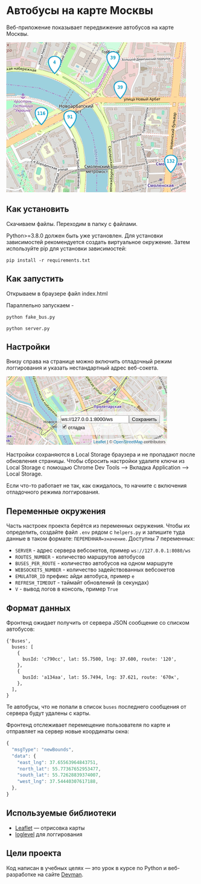 # Автобусы на карте Москвы

Веб-приложение показывает передвижение автобусов на карте Москвы.

<img src="screenshots/buses.gif">

## Как установить

Скачиваем файлы. Переходим в папку с файлами.

Python>=3.8.0 должен быть уже установлен. Для установки зависимостей рекомендуется создать виртуальное окружение. Затем используйте pip для установки зависимостей:

```
pip install -r requirements.txt
```

## Как запустить

Открываем в браузере файл index.html

Параллельно запускаем -

```
python fake_bus.py
```
```
python server.py
```

## Настройки

Внизу справа на странице можно включить отладочный режим логгирования и указать нестандартный адрес веб-сокета.

<img src="screenshots/settings.png">

Настройки сохраняются в Local Storage браузера и не пропадают после обновления страницы. Чтобы сбросить настройки удалите ключи из Local Storage с помощью Chrome Dev Tools —> Вкладка Application —> Local Storage.

Если что-то работает не так, как ожидалось, то начните с включения отладочного режима логгирования.

## Переменные окружения

Часть настроек проекта берётся из переменных окружения. Чтобы их определить, создайте файл `.env` рядом с `helpers.py` и запишите туда данные в таком формате: `ПЕРЕМЕННАЯ=значение`.
Доступны 7 переменных:

- `SERVER` - адрес сервера вебсокетов, пример `ws://127.0.0.1:8080/ws`
- `ROUTES_NUMBER` - количество маршрутов автобусов
- `BUSES_PER_ROUTE` - количество автобусов на одном маршруте
- `WEBSOCKETS_NUMBER` - количество задействованных вебсокетов
- `EMULATOR_ID` префикс айди автобуса, пример `е`
- `REFRESH_TIMEOUT` - таймайт обновлений (в секундах)
- `V` - вывод логов в консоль, пример `True`


## Формат данных

Фронтенд ожидает получить от сервера JSON сообщение со списком автобусов:

```JS
{'Buses',
  buses: [
    {
      busId: 'c790сс', lat: 55.7500, lng: 37.600, route: '120',
    },
    {
      busId: 'a134aa', lat: 55.7494, lng: 37.621, route: '670к',
    },
  ],
}
```

Те автобусы, что не попали в список `buses` последнего сообщения от сервера будут удалены с карты.

Фронтенд отслеживает перемещение пользователя по карте и отправляет на сервер новые координаты окна:

```js
{
  "msgType": "newBounds",
  "data": {
    "east_lng": 37.65563964843751,
    "north_lat": 55.77367652953477,
    "south_lat": 55.72628839374007,
    "west_lng": 37.54440307617188,
  },
}
```



## Используемые библиотеки

- [Leaflet](https://leafletjs.com/) — отрисовка карты
- [loglevel](https://www.npmjs.com/package/loglevel) для логгирования


## Цели проекта

Код написан в учебных целях — это урок в курсе по Python и веб-разработке на сайте [Devman](https://dvmn.org).

